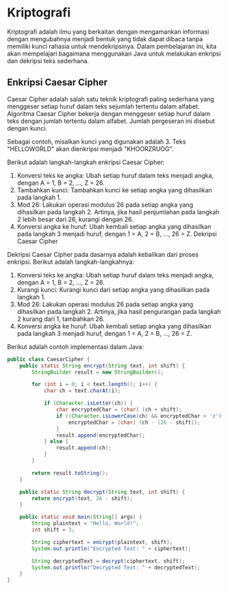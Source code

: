 # Kriptografi

Kriptografi adalah ilmu yang berkaitan dengan mengamankan informasi dengan mengubahnya menjadi bentuk yang tidak dapat dibaca tanpa memiliki kunci rahasia untuk mendekripsinya. Dalam pembelajaran ini, kita akan mempelajari bagaimana menggunakan Java untuk melakukan enkripsi dan dekripsi teks sederhana.

## Enkripsi Caesar Cipher

Caesar Cipher adalah salah satu teknik kriptografi paling sederhana yang menggeser setiap huruf dalam teks sejumlah tertentu dalam alfabet. 
Algoritma Caesar Cipher bekerja dengan menggeser setiap huruf dalam teks dengan jumlah tertentu dalam alfabet. Jumlah pergeseran ini disebut dengan kunci.

Sebagai contoh, misalkan kunci yang digunakan adalah 3. Teks "HELLOWORLD" akan dienkripsi menjadi "KHOORZRUOG".

Berikut adalah langkah-langkah enkripsi Caesar Cipher:

1. Konversi teks ke angka: Ubah setiap huruf dalam teks menjadi angka, dengan A = 1, B = 2, ..., Z = 26.
2. Tambahkan kunci: Tambahkan kunci ke setiap angka yang dihasilkan pada langkah 1.
3. Mod 26: Lakukan operasi modulus 26 pada setiap angka yang dihasilkan pada langkah 2. Artinya, jika hasil penjumlahan pada langkah 2 lebih besar dari 26, kurangi dengan 26.
4. Konversi angka ke huruf: Ubah kembali setiap angka yang dihasilkan pada langkah 3 menjadi huruf, dengan 1 = A, 2 = B, ..., 26 = Z.
Dekripsi Caesar Cipher

Dekripsi Caesar Cipher pada dasarnya adalah kebalikan dari proses enkripsi. Berikut adalah langkah-langkahnya:

1. Konversi teks ke angka: Ubah setiap huruf dalam teks menjadi angka, dengan A = 1, B = 2, ..., Z = 26.
2. Kurangi kunci: Kurangi kunci dari setiap angka yang dihasilkan pada langkah 1.
3. Mod 26: Lakukan operasi modulus 26 pada setiap angka yang dihasilkan pada langkah 2. Artinya, jika hasil pengurangan pada langkah 2 kurang dari 1, tambahkan 26.
4. Konversi angka ke huruf: Ubah kembali setiap angka yang dihasilkan pada langkah 3 menjadi huruf, dengan 1 = A, 2 = B, ..., 26 = Z.

Berikut adalah contoh implementasi dalam Java:


```java
public class CaesarCipher {
    public static String encrypt(String text, int shift) {
        StringBuilder result = new StringBuilder();

        for (int i = 0; i < text.length(); i++) {
            char ch = text.charAt(i);

            if (Character.isLetter(ch)) {
                char encryptedChar = (char) (ch + shift);
                if ((Character.isLowerCase(ch) && encryptedChar > 'z') || (Character.isUpperCase(ch) && encryptedChar > 'Z')) {
                    encryptedChar = (char) (ch - (26 - shift));
                }
                result.append(encryptedChar);
            } else {
                result.append(ch);
            }
        }

        return result.toString();
    }

    public static String decrypt(String text, int shift) {
        return encrypt(text, 26 - shift);
    }

    public static void main(String[] args) {
        String plaintext = "Hello, World!";
        int shift = 3;

        String ciphertext = encrypt(plaintext, shift);
        System.out.println("Encrypted Text: " + ciphertext);

        String decryptedText = decrypt(ciphertext, shift);
        System.out.println("Decrypted Text: " + decryptedText);
    }
}
